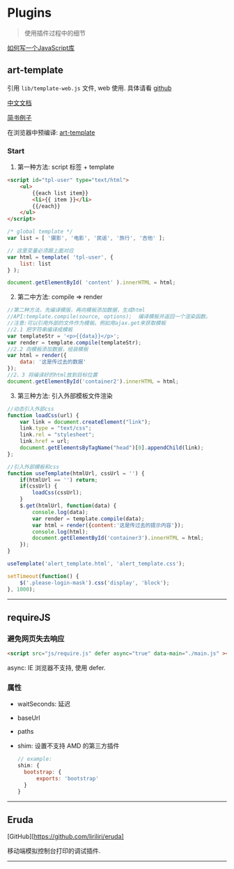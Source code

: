 # Plugins

> 使用插件过程中的细节

[如何写一个JavaScript库][5]

## art-template

引用 `lib/template-web.js` 文件, web 使用. 具体请看 [github][1]

[中文文档][2]

[简书例子][4]

在浏览器中预编译: [art-template][3]

### Start

1. 第一种方法: script 标签 + template

```html
<script id="tpl-user" type="text/html">
	<ul>
		{{each list item}}
		<li>{{ item }}</li>
		{{/each}}
    </ul>
</script>
```

```js
/* global template */
var list = [ '摄影', '电影', '民谣', '旅行', '吉他' ];

// 这里变量必须跟上面对应
var html = template( 'tpl-user', {
    list: list
} );

document.getElementById( 'content' ).innerHTML = html;
```

2. 第二中方法: compile => render

```js
//第二种方法，先编译模版，再向模板添加数据，生成html
//API:template.compile(source, options);  编译模板并返回一个渲染函数。
//注意:可以引用外部的文件作为模板。例如用ajax.get来获取模板
//2.1 把字符串编译成模板
var templateStr = '<p>{{data}}</p>';
var render = template.compile(templateStr);
//2.2 向模板添加数据，组装模板
var html = render({
    data: '这是传过去的数据'
});
//2、3 将编译好的html放到目标位置
document.getElementById('container2').innerHTML = html;
```

3. 第三种方法:  引入外部模板文件渲染

```js
//动态引入外部css
function loadCss(url) {
    var link = document.createElement("link");
    link.type = "text/css";
    link.rel = "stylesheet";
    link.href = url;
    document.getElementsByTagName("head")[0].appendChild(link);
};

//引入外部模板和css
function useTemplate(htmlUrl, cssUrl = '') {
    if(htmlUrl == '') return;
    if(cssUrl) {
        loadCss(cssUrl);
    }
    $.get(htmlUrl, function(data) {
        console.log(data);
        var render = template.compile(data);
        var html = render({content:'这是传过去的提示内容'});
        console.log(html);
        document.getElementById('container3').innerHTML = html;
    });
}

useTemplate('alert_template.html', 'alert_template.css');

setTimeout(function() {
    $('.please-login-mask').css('display', 'block');
}, 1000);
```



---



## requireJS

### 避免网页失去响应

```html
<script src="js/require.js" defer async="true" data-main="./main.js" ></script>
```

async: IE 浏览器不支持, 使用 defer. 

### 属性

+ waitSeconds: 延迟

+ baseUrl

+ paths

+ shim: 设置不支持 AMD 的第三方插件

  ```js
  // example: 
  shim: {
  	bootstrap: {
  		exports: 'bootstrap'
  	}
  }
  ```

---



## Eruda

[GitHub][https://github.com/liriliri/eruda]

移动端模拟控制台打印的调试插件.

---

[1]: https://github.com/aui/art-template
[2]: https://aui.github.io/art-template/zh-cn/docs/
[3]: http://aui.github.io/art-template/zh-cn/webpack/
[4]: https://www.jianshu.com/p/183eca899ad7

[5]: https://mp.weixin.qq.com/s/Kx335LCx3VN9AZRjizBu-A